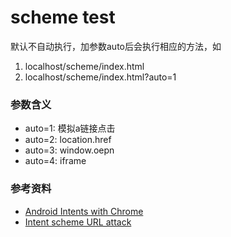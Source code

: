 # scheme test

默认不自动执行，加参数auto后会执行相应的方法，如

1. localhost/scheme/index.html
2. localhost/scheme/index.html?auto=1

### 参数含义

 - auto=1: 模拟a链接点击
 - auto=2: location.href
 - auto=3: window.oepn
 - auto=4: iframe

### 参考资料

 - [Android Intents with Chrome](https://developer.chrome.com/multidevice/android/intents)
 - [Intent scheme URL attack](http://drops.wooyun.org/papers/2893)
